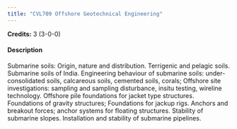 ```yaml
---
title: "CVL709 Offshore Geotechnical Engineering"
---
```

**Credits:** 3 (3-0-0)

#### Description
Submarine soils: Origin, nature and distribution. Terrigenic and pelagic soils. Submarine soils of India. Engineering behaviour of submarine soils: under-consolidated soils, calcareous soils, cemented soils, corals; Offshore site investigations: sampling and sampling disturbance, insitu testing, wireline technology. Offshore pile foundations for jacket type structures. Foundations of gravity structures; Foundations for jackup rigs. Anchors and breakout forces; anchor systems for floating structures. Stability of submarine slopes. Installation and stability of submarine pipelines.